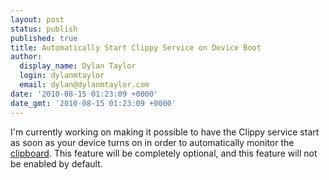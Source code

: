 ```yaml
---
layout: post
status: publish
published: true
title: Automatically Start Clippy Service on Device Boot
author:
  display_name: Dylan Taylor
  login: dylanmtaylor
  email: dylan@dylanmtaylor.com
date: '2010-08-15 01:23:09 +0000'
date_gmt: '2010-08-15 01:23:09 +0000'
---
```

<p>I'm currently working on making it possible to have the Clippy service start as soon as your device turns on in order to automatically monitor the <a class="zem_slink" title="Clipboard (software)" rel="wikipedia" href="http://en.wikipedia.org/wiki/Clipboard_%28software%29">clipboard</a>. This feature will be completely optional, and this feature will not be enabled by default.</p>
